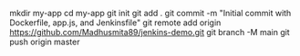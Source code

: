 mkdir my-app
cd my-app
git init
git add .
git commit -m "Initial commit with Dockerfile, app.js, and Jenkinsfile"
git remote add origin https://github.com/Madhusmita89/jenkins-demo.git
git branch -M main
git push origin master
